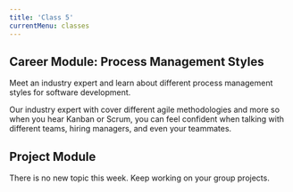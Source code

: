 ```yaml
---
title: 'Class 5'
currentMenu: classes
---
```


## Career Module: Process Management Styles

Meet an industry expert and learn about different process management styles for software development.

Our industry expert with cover different agile methodologies and more so when you hear Kanban or Scrum, you can feel confident when talking with different teams, hiring managers, and even your teammates.

## Project Module

There is no new topic this week. Keep working on your group projects.
